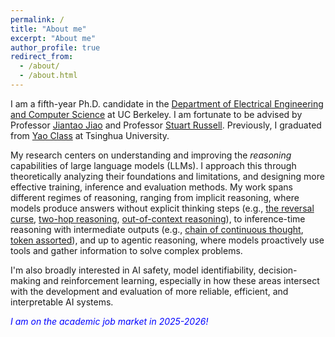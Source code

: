 ```yaml
---
permalink: /
title: "About me"
excerpt: "About me"
author_profile: true
redirect_from: 
  - /about/
  - /about.html
---
```


I am a fifth-year Ph.D. candidate in the [Department of Electrical Engineering and Computer Science](https://eecs.berkeley.edu/) at UC Berkeley. I am fortunate to be advised by Professor [Jiantao Jiao](https://people.eecs.berkeley.edu/~jiantao/) and Professor [Stuart Russell](https://people.eecs.berkeley.edu/~russell/). Previously, I graduated from [Yao Class](https://iiis.tsinghua.edu.cn/en/yaoclass/) at Tsinghua University.

My research centers on understanding and improving the *reasoning* capabilities of large language models (LLMs). I approach this through theoretically analyzing their foundations and limitations, and designing more effective training, inference and evaluation methods. My work spans different regimes of reasoning, ranging from implicit reasoning, where models produce answers without explicit thinking steps (e.g., [the reversal curse](https://arxiv.org/abs/2405.04669), [two-hop reasoning](https://arxiv.org/abs/2502.13913), [out-of-context reasoning](https://arxiv.org/abs/2506.10887)), to inference-time reasoning with intermediate outputs (e.g., [chain of continuous thought](https://arxiv.org/abs/2505.12514), [token assorted](https://arxiv.org/abs/2502.03275)), and up to agentic reasoning, where models proactively use tools and gather information to solve complex problems. 

I'm also broadly interested in AI safety, model identifiability, decision-making and reinforcement learning, especially in how these areas intersect with the development and evaluation of more reliable, efficient, and interpretable AI systems.

<span style="color:#0000FF;">*I am on the academic job market in 2025-2026!*</span>